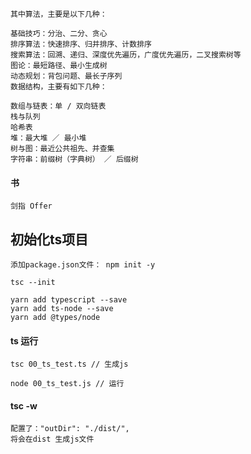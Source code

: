 ```
其中算法，主要是以下几种：

基础技巧：分治、二分、贪心
排序算法：快速排序、归并排序、计数排序
搜索算法：回溯、递归、深度优先遍历，广度优先遍历，二叉搜索树等
图论：最短路径、最小生成树
动态规划：背包问题、最长子序列
数据结构，主要有如下几种：

数组与链表：单 / 双向链表
栈与队列
哈希表
堆：最大堆 ／ 最小堆
树与图：最近公共祖先、并查集
字符串：前缀树（字典树） ／ 后缀树
```

#### 书
```
剑指 Offer
```

## 初始化ts项目
```
添加package.json文件： npm init -y

tsc --init

yarn add typescript --save
yarn add ts-node --save
yarn add @types/node
```

#### ts 运行
```
tsc 00_ts_test.ts // 生成js

node 00_ts_test.js // 运行
```

#### tsc -w
```
配置了："outDir": "./dist/",
将会在dist 生成js文件
```